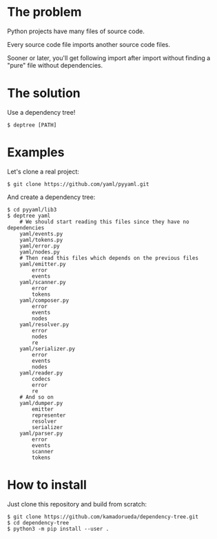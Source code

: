 # The problem
Python projects have many files of source code.

Every source code file imports another source code files.

Sooner or later, you'll get following import after import
without finding a "pure" file without dependencies.

# The solution

Use a dependency tree!

```
$ deptree [PATH]
```

# Examples
Let's clone a real project:

```
$ git clone https://github.com/yaml/pyyaml.git
```

And create a dependency tree:

```
$ cd pyyaml/lib3
$ deptree yaml
    # We should start reading this files since they have no dependencies
    yaml/events.py
    yaml/tokens.py
    yaml/error.py
    yaml/nodes.py
    # Then read this files which depends on the previous files
    yaml/emitter.py
        error
        events
    yaml/scanner.py
        error
        tokens
    yaml/composer.py
        error
        events
        nodes
    yaml/resolver.py
        error
        nodes
        re
    yaml/serializer.py
        error
        events
        nodes
    yaml/reader.py
        codecs
        error
        re
    # And so on
    yaml/dumper.py
        emitter
        representer
        resolver
        serializer
    yaml/parser.py
        error
        events
        scanner
        tokens
```

# How to install

Just clone this repository and build from scratch:

```
$ git clone https://github.com/kamadorueda/dependency-tree.git
$ cd dependency-tree
$ python3 -m pip install --user .
```
